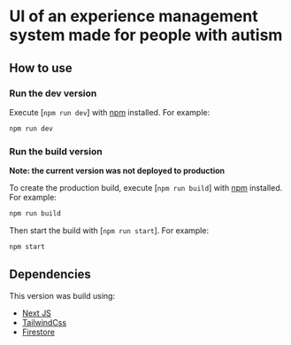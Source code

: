 # UI of an experience management system made for people with autism

## How to use

### Run the dev version

Execute [`npm run dev`] with [npm](https://nodejs.org/) installed. For example:

```bash
npm run dev
```

### Run the build version
**Note: the current version was not deployed to production**

To create the production build, execute [`npm run build`] with [npm](https://nodejs.org/) installed. For example:

```bash
npm run build
```

Then start the build with [`npm run start`]. For example:

```bash
npm start
```

## Dependencies

This version was build using:

- [Next JS](https://nextjs.org/docs)
- [TailwindCss](https://tailwindcss.com/)
- [Firestore](https://firebase.google.com/docs/firestore/?hl=es-419)
